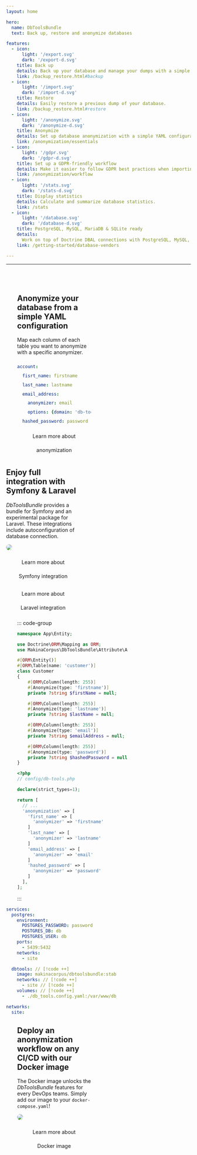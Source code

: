 ```yaml
---
layout: home

hero:
  name: DbToolsBundle
  text: Back up, restore and anonymize databases

features:
  - icon:
      light: '/export.svg'
      dark: '/export-d.svg'
    title: Back up
    details: Back up your database and manage your dumps with a simple command.
    link: /backup_restore.html#backup
  - icon:
      light: '/import.svg'
      dark: '/import-d.svg'
    title: Restore
    details: Easily restore a previous dump of your database.
    link: /backup_restore.html#restore
  - icon:
      light: '/anonymize.svg'
      dark: '/anonymize-d.svg'
    title: Anonymize
    details: Set up database anonymization with a simple YAML configuration file or with PHP attributes.
    link: /anonymization/essentials
  - icon:
      light: '/gdpr.svg'
      dark: '/gdpr-d.svg'
    title: Set up a GDPR-friendly workflow
    details: Make it easier to follow GDPR best practices when importing production dump to other environments.
    link: /anonymization/workflow
  - icon:
      light: '/stats.svg'
      dark: '/stats-d.svg'
    title: Display statistics
    details: Calculate and summarize database statistics.
    link: /stats
  - icon:
      light: '/database.svg'
      dark: '/database-d.svg'
    title: PostgreSQL, MySQL, MariaDB & SQLite ready
    details:
      Work on top of Doctrine DBAL connections with PostgreSQL, MySQL, MariaDB & SQLite.
    link: /getting-started/database-vendors

---
```


---

<div class="home-grid">
  <div class="home-grid-60">

  <DatabaseCompare/>

  </div>
  <div class="home-grid-40 img">

<h2>Anonymize your database from a simple YAML configuration</h2>

Map each column of each table you want to anonymize with
a specific anonymizer.

```yaml [YAML]
account:
  fisrt_name: firstname
  last_name: lastname
  email_address:
    anonymizer: email
    options: {domain: 'db-tools-bundle.org'}
  hashed_password: password
```

[Learn more about anonymization](./anonymization/essentials)

  </div>
</div>


<div class="home-grid">
  <div class="home-grid-40 img">

<h2>Enjoy full integration with Symfony & Laravel</h2>

*DbToolsBundle* provides a bundle for Symfony and an
experimental package for Laravel. These integrations include
autoconfiguration of database connection.

![](/symfony-laravel.svg)


[Learn more about Symfony integration](./getting-started/flavors#symfony)
[Learn more about Laravel integration](./getting-started/flavors#laravel)

  </div>
  <div class="home-grid-60">

::: code-group
```php [Symfony (Doctrine entity)]
namespace App\Entity;

use Doctrine\ORM\Mapping as ORM;
use MakinaCorpus\DbToolsBundle\Attribute\Anonymize;

#[ORM\Entity()]
#[ORM\Table(name: 'customer')]
class Customer
{
    #[ORM\Column(length: 255)]
    #[Anonymize(type: 'firstname')]
    private ?string $firstName = null;

    #[ORM\Column(length: 255)]
    #[Anonymize(type: 'lastname')]
    private ?string $lastName = null;

    #[ORM\Column(length: 255)]
    #[Anonymize(type: 'email')]
    private ?string $emailAddress = null;

    #[ORM\Column(length: 255)]
    #[Anonymize(type: 'password')]
    private ?string $hashedPassword = null;
}
```
```php [Laravel]
<?php
// config/db-tools.php

declare(strict_types=1);

return [
  // ...
  'anonymization' => [
    'first_name' => [
      'anonymizer' => 'firstname'
    ]
    'last_name' => [
      'anonymizer' => 'lastname'
    ]
    'email_address' => [
      'anonymizer' => 'email'
    ]
    'hashed_password' => [
      'anonymizer' => 'password'
    ]
  ],
];
```
:::

  </div>
</div>

<div class="home-grid">
  <div class="home-grid-60">

```yaml
services:
  postgres:
    environment:
      POSTGRES_PASSWORD: password
      POSTGRES_DB: db
      POSTGRES_USER: db
    ports:
      - 5439:5432
    networks:
      - site

  dbtools: // [!code ++]
    image: makinacorpus/dbtoolsbundle:stable // [!code ++]
    networks: // [!code ++]
      - site // [!code ++]
    volumes: // [!code ++]
      - ./db_tools.config.yaml:/var/www/db_tools.config.yaml // [!code ++]

networks:
  site:
```

  </div>
  <div class="home-grid-40 img">

<h2>Deploy an anonymization workflow on any CI/CD with our Docker image</h2>

The Docker image unlocks the *DbToolsBundle* features for every DevOps teams.
Simply add our image to your `docker-compose.yaml`!

![](/docker.svg)

[Learn more about Docker image](./getting-started/flavors#docker)

  </div>
</div>

<MakinaCorpusHorizontal/>

<style>
  hr + .home-grid {
    margin-top: 80px;
  }
  .vp-doc .home-grid {
    display: flex;
    flex-wrap: wrap;
    margin-top: 48px;

    h2 {
      padding-top: 0;
      margin-top: 0;
      border: 0;
      color: var(--vp-c-brand-2);
      font-weight: 700;
      font-size: 35px;
    }
  }
  .home-grid > div {
    margin-top: auto;
    margin-bottom: auto;
    &.img {

      img {
        border-radius: 12px;
        background: var(--vp-c-bg-soft);
        overflow: hidden;
        height: 200px;
        margin-left: auto;
        margin-right: auto;
      }

      a {
        display: block;
        margin: 10px 0;
        text-decoration: none;
        text-align: center;
        border-color: var(--vp-button-alt-border);
        color: var(--vp-button-alt-text);
        background-color: var(--vp-button-alt-bg);
        border-radius: 20px;
        padding: 0 20px;
        line-height: 38px;
        font-size: 14px;transition: color 0.25s, border-color 0.25s, background-color 0.25s;

        &:hover {
          border-color: var(--vp-button-alt-hover-border);
          color: var(--vp-button-alt-hover-text);
          background-color: var(--vp-button-alt-hover-bg);
        }
      }
    }
  }
  .home-grid > div.home-grid-60 {
    width: 100%;
    order: 1;
  }
  .home-grid > div.home-grid-40 {
    width: 100%;
  }
  @media (min-width: 960px) {
    .home-grid > div.home-grid-40 {
      width: 40%;
    }
    .home-grid > div.home-grid-60 {
      width: 60%;
      order: unset;
    }
    .home-grid > div:first-child {
      padding-right: 30px;
    }
    .home-grid > div:last-child {
      padding-left: 30px;
    }
    .home-grid > div.img img {
      height: auto;
    }
  }
</style>